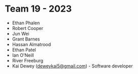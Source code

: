 # Team 19 - 2023

- Ethan Phalen
- Robert Cooper
- Jun Wei
- Grant Barnes
- Hassan Almatrood
- Ethan Patel
- Ian O'Neill
- River Freeburg
- Kai Dewey (deweykai5@gmail.com) - Software developer